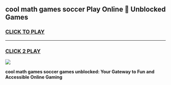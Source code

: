 
## cool math games soccer Play Online 👋 Unblocked Games
<h3>
<a href="https://news.freeplayer.one?title=cool_math_games_soccer&ref=17CMG">CLICK TO PLAY</a></h3>
<hr>

<h3>
<a href="https://news.freeplayer.one?title=cool_math_games_soccer&ref=17CMG">CLICK 2 PLAY</a>
  
</h3>

<a href="https://news.freeplayer.one?title=cool_math_games_soccer&ref=17CMG/"><img src="https://clearcache.store/games.png"></a>


**cool math games soccer games unblocked: Your Gateway to Fun and Accessible Online Gaming**
